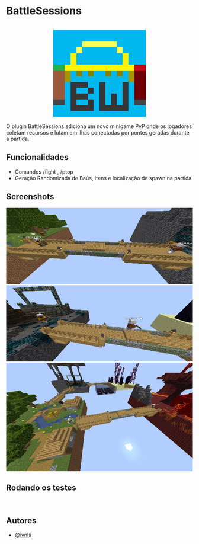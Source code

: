 
# BattleSessions

<p align="center">
    <img src="images/bw-logo.png" alt="Logo" width="250"/>
</p>

O plugin BattleSessions adiciona um novo minigame PvP onde os jogadores coletam recursos e lutam em ilhas conectadas por pontes geradas durante a partida.

## Funcionalidades

- Comandos /fight <Modo de jogo>, /ptop <Modo de jogo> <Quantidade de players listadps>
- Geração Randomizada de Baús, Itens e localização de spawn na partida


## Screenshots

![App Screenshot](images/1.png)
![App Screenshot](images/2.png)
![App Screenshot](images/5.png)


## Rodando os testes


```bash
  
```


## Autores

- [@ivnls](https://www.github.com/ivnls)

